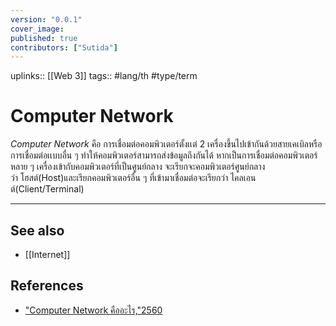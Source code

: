 ```yaml
---
version: "0.0.1"
cover_image:
published: true
contributors: ["Sutida"]
---
```

uplinks:: [[Web 3]]
tags:: #lang/th #type/term 

# Computer Network
*Computer Network* คือ การเชื่อมต่อคอมพิวเตอร์ตั้งเเต่ 2 เครื่องขึ้นไปเข้ากันด้วยสายเคเบิลหรือการเชื่อมต่อเเบบอื่น ๆ ทำให้คอมพิวเตอร์สามารถส่งข้อมูลถึงกันได้ หากเป็นการเชื่อมต่อคอมพิวเตอร์หลาย ๆ เครื่องเข้ากับคอมพิวเตอร์ที่เป็นศูนย์กลาง จะเรียกจะคอมพิวเตอร์ศูนย์กลางว่า โฮสต์(Host)และเรียกคอมพิวเตอร์อื่น ๆ ที่เข้ามาเชื่อมต่อจะเรียกว่า ไคลเอนต์(Client/Terminal) 

---
## See also
- [[Internet]]
## References
- ["Computer Network คืออะไร,"2560](https://www.mindphp.com/%E0%B8%84%E0%B8%B9%E0%B9%88%E0%B8%A1%E0%B8%B7%E0%B8%AD/73-%E0%B8%84%E0%B8%B7%E0%B8%AD%E0%B8%AD%E0%B8%B0%E0%B9%84%E0%B8%A3/2221-computer-network-%E0%B8%84%E0%B8%B7%E0%B8%AD%E0%B8%AD%E0%B8%B0%E0%B9%84%E0%B8%A3.html) 
